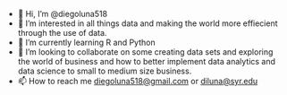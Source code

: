 - 👋 Hi, I’m @diegoluna518
- 👀 I’m interested in all things data and making the world more effiecient through the use of data. 
- 🌱 I’m currently learning R  and Python
- 💞️ I’m looking to collaborate on some creating data sets and exploring the world of business and how to better implement data analytics and data science to small to medium size business. 
- 📫 How to reach me diegoluna518@gmail.com or diluna@syr.edu

<!---
diegoluna518/diegoluna518 is a ✨ special ✨ repository because its `README.md` (this file) appears on your GitHub profile.
You can click the Preview link to take a look at your changes.
--->
